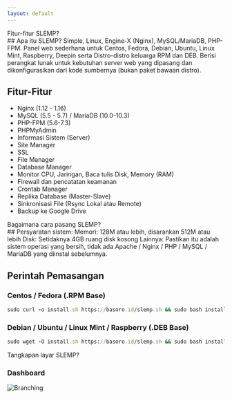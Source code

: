 ```yaml
---
layout: default
---
```


<section id="features">Fitur-fitur SLEMP?</section>
## Apa itu SLEMP?
Simple, Linux, Engine-X (Nginx), MySQL/MariaDB, PHP-FPM. Panel web sederhana untuk Centos, Fedora, Debian, Ubuntu, Linux Mint, Raspberry, Deepin serta Distro-distro keluarga RPM dan DEB. Berisi perangkat lunak untuk kebutuhan server web yang dipasang dan dikonfigurasikan dari kode sumbernya (bukan paket bawaan distro). 

## Fitur-Fitur
* Nginx (1.12 - 1.16)
* MySQL (5.5 - 5.7) / MariaDB (10.0-10.3)
* PHP-FPM (5.6-7.3)
* PHPMyAdmin
* Informasi Sistem (Server)
* Site Manager
* SSL
* File Manager
* Database Manager
* Monitor CPU, Jaringan, Baca tulis Disk, Memory (RAM)
* Firewall dan pencatatan keamanan
* Crontab Manager
* Replika Database (Master-Slave)
* Sinkronisasi File (Rsync Lokal atau Remote)
* Backup ke Google Drive

<section id="install">Bagaimana cara pasang SLEMP?</section>
## Persyaratan sistem:
Memori: 128M atau lebih, disarankan 512M atau lebih
Disk: Setidaknya 4GB ruang disk kosong
Lainnya: Pastikan itu adalah sistem operasi yang bersih, tidak ada Apache / Nginx / PHP / MySQL / MariaDB yang diinstal sebelumnya.

## Perintah Pemasangan

### Centos / Fedora (.RPM Base)

```ruby
sudo curl -o install.sh https://basoro.id/slemp.sh && sudo bash install.sh
````
### Debian / Ubuntu / Linux Mint / Raspberry (.DEB Base)

```ruby
sudo wget -O install.sh https://basoro.id/slemp.sh && sudo bash install.sh
````

<section id="screenshot">Tangkapan layar SLEMP?</section>

### Dashboard

![Branching](https://guides.github.com/activities/hello-world/branching.png)

